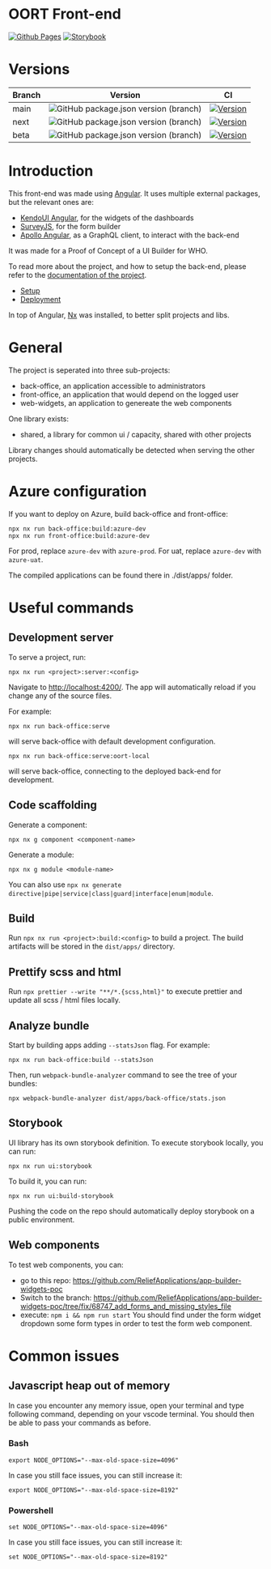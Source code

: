 OORT Front-end
=======
[![Github Pages](https://github.com/ReliefApplications/ems-frontend/actions/workflows/github-pages.yml/badge.svg)](https://github.com/ReliefApplications/ems-frontend/actions/workflows/github-pages.yml)
[![Storybook](https://github.com/ReliefApplications/ems-frontend/actions/workflows/storybook.yml/badge.svg)](https://github.com/ReliefApplications/ems-frontend/actions/workflows/storybook.yml)

# Versions

Branch | Version | CI
--- | --- | ---
main | ![GitHub package.json version (branch)](https://img.shields.io/github/package-json/v/ReliefApplications/ems-frontend/main) | [![Version](https://github.com/ReliefApplications/ems-frontend/actions/workflows/ci.yml/badge.svg?branch=main)](https://github.com/ReliefApplications/ems-frontend/actions/workflows/ci.yml)
next | ![GitHub package.json version (branch)](https://img.shields.io/github/package-json/v/ReliefApplications/ems-frontend/next?color=6ded5a) | [![Version](https://github.com/ReliefApplications/ems-frontend/actions/workflows/ci.yml/badge.svg?branch=next)](https://github.com/ReliefApplications/ems-frontend/actions/workflows/ci.yml)
beta | ![GitHub package.json version (branch)](https://img.shields.io/github/package-json/v/ReliefApplications/ems-frontend/beta?color=ecf495) | [![Version](https://github.com/ReliefApplications/ems-frontend/actions/workflows/ci.yml/badge.svg?branch=beta)](https://github.com/ReliefApplications/ems-frontend/actions/workflows/ci.yml)

# Introduction

This front-end was made using [Angular](https://angular.io/). It uses multiple external packages, but the relevant ones are:

*   [KendoUI Angular](https://www.telerik.com/kendo-angular-ui), for the widgets of the dashboards
*   [SurveyJS](https://surveyjs.io/), for the form builder
*   [Apollo Angular](https://www.apollographql.com/docs/angular/), as a GraphQL client, to interact with the back-end

It was made for a Proof of Concept of a UI Builder for WHO.

To read more about the project, and how to setup the back-end, please refer to the [documentation of the project](https://gitlab.com/who-ems/ui-doc).

*   [Setup](https://gitlab.com/who-ems/ui-doc#how-to-setup)
*   [Deployment](https://gitlab.com/who-ems/ui-doc#how-to-deploy)

In top of Angular, [Nx](https://nx.dev/) was installed, to better split projects and libs.


# General

The project is seperated into three sub-projects:
- back-office, an application accessible to administrators
- front-office, an application that would depend on the logged user
- web-widgets, an application to genereate the web components

One library exists:
- shared, a library for common ui / capacity, shared with other projects

Library changes should automatically be detected when serving the other projects.

# Azure configuration

If you want to deploy on Azure, build back-office and front-office:
```
npx nx run back-office:build:azure-dev
npx nx run front-office:build:azure-dev
```

For prod, replace `azure-dev` with `azure-prod`.
For uat, replace `azure-dev` with `azure-uat`.

The compiled applications can be found there in ./dist/apps/ folder.

# Useful commands

## Development server

To serve a project, run:
```
npx nx run <project>:server:<config>
```
Navigate to [http://localhost:4200/](http://localhost:4200/). The app will automatically reload if you change any of the source files.

For example:

```
npx nx run back-office:serve
```

will serve back-office with default development configuration.

```
npx nx run back-office:serve:oort-local
```

will serve back-office, connecting to the deployed back-end for development.

## Code scaffolding

Generate a component:
```
npx nx g component <component-name>
```

Generate a module:
```
npx nx g module <module-name>
```

You can also use `npx nx generate directive|pipe|service|class|guard|interface|enum|module`.


## Build

Run `npx nx run <project>:build:<config>` to build a project. The build artifacts will be stored in the `dist/apps/` directory.

## Prettify scss and html

Run `npx prettier --write "**/*.{scss,html}"` to execute prettier and update all scss / html files locally.

## Analyze bundle

Start by building apps adding `--statsJson` flag. For example:

```
npx nx run back-office:build --statsJson
```

Then, run `webpack-bundle-analyzer` command to see the tree of your bundles:

```
npx webpack-bundle-analyzer dist/apps/back-office/stats.json
```

## Storybook

UI library has its own storybook definition. To execute storybook locally, you can run:

```
npx nx run ui:storybook
```

To build it, you can run:
```
npx nx run ui:build-storybook
```

Pushing the code on the repo should automatically deploy storybook on a public environment.

## Web components

To test web components, you can:
- go to this repo: https://github.com/ReliefApplications/app-builder-widgets-poc
- Switch to the branch: https://github.com/ReliefApplications/app-builder-widgets-poc/tree/fix/68747_add_forms_and_missing_styles_file
- execute: `npm i && npm run start`
You should find under the form widget dropdown some form types in order to test the form web component.

<!-- ## Build the web components

We first need to generate the elements, using this command:
```
npm run build:elem
```

Then, a bundle can be generated from the files using this command:
```
npm run bundle:elem
``` -->

<!-- ## Running unit tests

Run `ng test` to execute the unit tests via [Karma](https://karma-runner.github.io).

## Running end-to-end tests

Run `ng e2e` to execute the end-to-end tests via [Protractor](http://www.protractortest.org/). -->

<!-- ## Further help

To get more help on the Angular CLI use `ng help` or go check out the [Angular CLI README](https://github.com/angular/angular-cli/blob/master/README.md). -->

# Common issues

## Javascript heap out of memory

In case you encounter any memory issue, open your terminal and type following command, depending on your vscode terminal.
You should then be able to pass your commands as before.

### Bash

```
export NODE_OPTIONS="--max-old-space-size=4096"
```

In case you still face issues, you can still increase it:

```
export NODE_OPTIONS="--max-old-space-size=8192"
```

### Powershell

```
set NODE_OPTIONS="--max-old-space-size=4096"
```

In case you still face issues, you can still increase it:

```
set NODE_OPTIONS="--max-old-space-size=8192"
```
